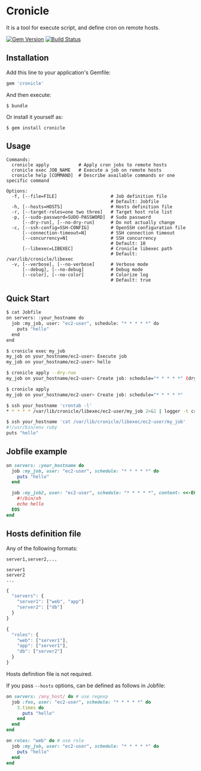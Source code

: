 # Cronicle

It is a tool for execute script, and define cron on remote hosts.

[![Gem Version](https://badge.fury.io/rb/cronicle.svg)](http://badge.fury.io/rb/cronicle)
[![Build Status](https://travis-ci.org/winebarrel/cronicle.svg?branch=master)](https://travis-ci.org/winebarrel/cronicle)

## Installation

Add this line to your application's Gemfile:

```ruby
gem 'cronicle'
```

And then execute:

    $ bundle

Or install it yourself as:

    $ gem install cronicle

## Usage

```
Commands:
  cronicle apply           # Apply cron jobs to remote hosts
  cronicle exec JOB_NAME   # Execute a job on remote hosts
  cronicle help [COMMAND]  # Describe available commands or one specific command

Options:
  -f, [--file=FILE]                    # Job definition file
                                       # Default: Jobfile
  -h, [--hosts=HOSTS]                  # Hosts definition file
  -r, [--target-roles=one two three]   # Target host role list
  -p, [--sudo-password=SUDO-PASSWORD]  # Sudo password
      [--dry-run], [--no-dry-run]      # Do not actually change
  -c, [--ssh-config=SSH-CONFIG]        # OpenSSH configuration file
      [--connection-timeout=N]         # SSH connection timeout
      [--concurrency=N]                # SSH concurrency
                                       # Default: 10
      [--libexec=LIBEXEC]              # Cronicle libexec path
                                       # Default: /var/lib/cronicle/libexec
  -v, [--verbose], [--no-verbose]      # Verbose mode
      [--debug], [--no-debug]          # Debug mode
      [--color], [--no-color]          # Colorize log
                                       # Default: true
```

## Quick Start

```sh
$ cat Jobfile
on servers: :your_hostname do
  job :my_job, user: "ec2-user", schedule: "* * * * *" do
    puts "hello"
  end
end

$ cronicle exec my_job
my_job on your_hostname/ec2-user> Execute job
my_job on your_hostname/ec2-user> hello

$ cronicle apply --dry-run
my_job on your_hostname/ec2-user> Create job: schedule="* * * * *" (dry-run)

$ cronicle apply
my_job on your_hostname/ec2-user> Create job: schedule="* * * * *"

$ ssh your_hostname 'crontab -l'
* * * * * /var/lib/cronicle/libexec/ec2-user/my_job 2>&1 | logger -t cronicle/ec2-user/my_job

$ ssh your_hostname 'cat /var/lib/cronicle/libexec/ec2-user/my_job'
#!/usr/bin/env ruby
puts "hello"
```

## Jobfile example

```ruby
on servers: :your_hostname do
  job :my_job, user: "ec2-user", schedule: "* * * * *" do
    puts "hello"
  end

  job :my_job2, user: "ec2-user", schedule: "* * * * *", content: <<-EOS
    #!/bin/sh
    echo hello
  EOS
end
```

## Hosts definition file

Any of the following formats:

```
server1,server2,...
```
```
server1
server2
...
```
```javascript
{
  "servers": {
    "server1": ["web", "app"]
    "server2": ["db"]
  }
}
```
```javascript
{
  "roles": {
    "web": ["server1"],
    "app": ["server1"],
    "db": ["server2"]
  }
}
```

Hosts definition file is not required.

If you pass `--hosts` options, can be defined as follows in Jobfile:

```ruby
on servers: /any_host/ do # use regexp
  job :foo, user: "ec2-user", schedule: "* * * * *" do
    3.times do
      puts "hello"
    end
  end
end

on roles: "web" do # use role
  job :my_job, user: "ec2-user", schedule: "* * * * *" do
    puts "hello"
  end
end
```
